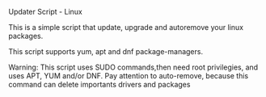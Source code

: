 Updater Script - Linux

This is a simple script that update, upgrade and autoremove your linux packages.

This script supports yum, apt and dnf package-managers.

Warning:
This script uses SUDO commands,then need root privilegies, and uses APT, YUM and/or DNF.
Pay attention to auto-remove, because this command can delete importants drivers and packages

